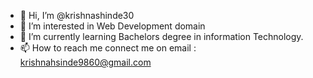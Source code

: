 - 👋 Hi, I’m @krishnashinde30
- 👀 I’m interested in Web Development domain
- 🌱 I’m currently learning Bachelors degree in  information Technology.
- 📫 How to reach me connect me on email : krishnahsinde9860@gmail.com

<!---
krishnashinde30/krishnashinde30 is a ✨ special ✨ repository because its `README.md` (this file) appears on your GitHub profile.
You can click the Preview link to take a look at your changes.
--->
